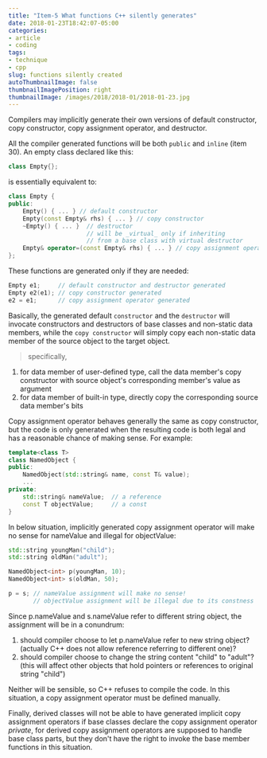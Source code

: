 ```yaml
---
title: "Item-5 What functions C++ silently generates"
date: 2018-01-23T18:42:07-05:00
categories:
- article
- coding
tags:
- technique
- cpp
slug: functions silently created
autoThumbnailImage: false
thumbnailImagePosition: right
thumbnailImage: /images/2018/2018-01/2018-01-23.jpg
---
```


Compilers may implicitly generate their own versions of default constructor, copy constructor, copy assignment operator, and destructor.
<!--more-->

All the compiler generated functions will be both `public` and `inline` (item 30). An empty class declared like this:

```cpp
class Empty{};
```

is essentially equivalent to:

```cpp
class Empty {
public:
    Empty() { ... } // default constructor
    Empty(const Empty& rhs) { ... } // copy constructor
    ~Empty() { ... }  // destructor
                      // will be _virtual_ only if inheriting 
                      // from a base class with virtual destructor
    Empty& operator=(const Empty& rhs) { ... } // copy assignment operator
};
```

These functions are generated only if they are needed:

```cpp
Empty e1;     // default constructor and destructor generated
Empty e2(e1); // copy constructor generated
e2 = e1;      // copy assignment operator generated
```

Basically, the generated default `constructor` and the `destructor` will invocate constructors and destructors of base classes and non-static data members, while the `copy constructor` will simply copy each non-static data member of the source object to the target object.

>specifically,   
1. for data member of user-defined type, call the data member's copy constructor with source object's corresponding member's value as argument  
2. for data member of built-in type, directly copy the corresponding source data member's bits

Copy assignment operator behaves generally the same as copy constructor, but the code is only generated when the resulting code is both legal and has a reasonable chance of making sense. For example:

```cpp
template<class T>
class NamedObject {
public:
    NamedObject(std::string& name, const T& value);
    ...
private:
    std::string& nameValue;  // a reference
    const T objectValue;     // a const
}
```

In below situation, implicitly generated copy assignment operator will make no sense for nameValue and illegal for objectValue:

```cpp
std::string youngMan("child");
std::string oldMan("adult");

NamedObject<int> p(youngMan, 10);
NamedObject<int> s(oldMan, 50);

p = s; // nameValue assignment will make no sense!
       // objectValue assignment will be illegal due to its constness
```

Since p.nameValue and s.nameValue refer to different string object, the assignment will be in a conundrum: 

1. should compiler choose to let p.nameValue refer to new string object? (actually C++ does not allow reference referring to different one)?
2. should compiler choose to change the string content "child" to "adult"? (this will affect other objects that hold pointers or references to original string "child")

Neither will be sensible, so C++ refuses to compile the code. In this situation, a copy assignment operator must be defined manually.

Finally, derived classes will not be able to have generated implicit copy assignment operators if base classes declare the copy assignment operator _private_, for derived copy assignment operators are supposed to handle base class parts, but they don't have the right to invoke the base member functions in this situation.